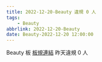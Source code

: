 ```yaml
---
title: 2022-12-20-Beauty 違規 0 人
tags:
    - Beauty
abbrlink: 2022-12-20-Beauty
date: Beauty-2022-12-20 12:00:00
---
```

Beauty 板 [板規連結](https://www.ptt.cc/bbs/Beauty/M.1630069980.A.84B.html)
昨天違規 0 人
